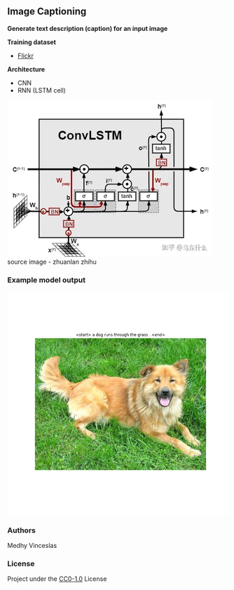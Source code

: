 ## Image Captioning

__Generate text description (caption) for an input image__  

__Training dataset__  
- <a href="https://www.kaggle.com/hsankesara/flickr-image-dataset">Flickr</a>  

__Architecture__
- CNN
- RNN (LSTM cell)

![arch](docs/arch.png)  
source image - zhuanlan zhihu

### Example model output
![image info](docs/out.png)

### Authors
Medhy Vinceslas

### License
Project under the <a href='https://choosealicense.com/licenses/cc0-1.0/'>CC0-1.0</a> License